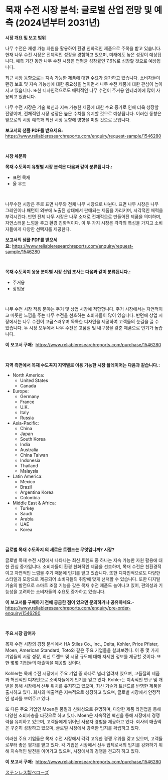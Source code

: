 <p><h1>목재 수전 시장 분석: 글로벌 산업 전망 및 예측 (2024년부터 2031년)</h1></p><p><strong>시장 개요 및 보고 범위</strong></p>
<p><p>나무 수전은 재생 가능 자원을 활용하여 환경 친화적인 제품으로 주목을 받고 있습니다. 현재 나무 수전 시장은 전체적인 성장을 경험하고 있으며, 미래에도 높은 성장이 예상됩니다. 예측 기간 동안 나무 수전 시장은 연평균 성장률인 7.6%로 성장할 것으로 예상됩니다.</p><p>최근 시장 동향으로는 지속 가능한 제품에 대한 수요가 증가하고 있습니다. 소비자들이 환경 보호 및 지속 가능성에 대한 중요성을 높이면서 나무 수전 제품에 대한 관심이 높아지고 있습니다. 또한 디자인적으로도 매력적인 나무 수전이 주거용 인테리어에 많이 사용되고 있습니다.</p><p>나무 수전 시장은 기술 혁신과 지속 가능한 제품에 대한 수요 증가로 인해 더욱 성장할 전망이며, 전체적인 시장 성장은 높은 수치를 유지할 것으로 예상됩니다. 이러한 동향은 앞으로의 시장 예측과 최신 시장 동향에 영향을 미칠 것으로 보입니다.</p></p>
<p><strong>보고서의 샘플 PDF를 받으세요:</strong> <a href="https://www.reliableresearchreports.com/enquiry/request-sample/1546280">https://www.reliableresearchreports.com/enquiry/request-sample/1546280</a></p>
<p>&nbsp;</p>
<p><strong>시장 세분화</strong></p>
<p><strong>목재 수도꼭지 유형별 시장 분석은 다음과 같이 분류됩니다.:</strong></p>
<p><ul><li>표면 목재</li><li>올 우드</li></ul></p>
<p>&nbsp;</p>
<p><p>나무수전 시장은 주로 표면 나무와 전체 나무 시장으로 나뉜다. 표면 나무 시장은 나무 그레인이나 패턴이 외부에 노출된 상태에서 판매되는 제품을 가리키며, 시각적인 매력을 부각시킨다. 반면 전체 나무 시장은 나무 소재로 전체적으로 만들어진 제품을 의미하며, 자연스러운 느낌을 주고 환경 친화적이다. 이 두 가지 시장은 각각의 특성을 가지고 소비자들에게 다양한 선택지를 제공한다.</p></p>
<p><strong>보고서의 샘플 PDF를 받으세요:</strong>&nbsp;<a href="https://www.reliableresearchreports.com/enquiry/request-sample/1546280">https://www.reliableresearchreports.com/enquiry/request-sample/1546280</a></p>
<p>&nbsp;</p>
<p><strong> 목재 수도꼭지 응용 분야별 시장 산업 조사는 다음과 같이 분류됩니다.:</strong></p>
<p><ul><li>주거용</li><li>상업용</li></ul></p>
<p>&nbsp;</p>
<p><p>나무 수전 시장 적용 분야는 주거 및 상업 시장에 적합합니다. 주거 시장에서는 자연적이고 따뜻한 느낌을 주는 나무 수전을 선호하는 소비자들이 많이 있습니다. 반면에 상업 시장에서는 나무 수전이 고급스러우며 독특한 디자인을 제공하여 고객들의 눈길을 끌 수 있습니다. 두 시장 모두에서 나무 수전은 고품질 및 내구성을 갖춘 제품으로 인기가 높습니다.</p></p>
<p><strong>이 보고서 구매:</strong>&nbsp; <a href="https://www.reliableresearchreports.com/purchase/1546280">https://www.reliableresearchreports.com/purchase/1546280</a></p>
<p>&nbsp;</p>
<p><strong>지역 측면에서 목재 수도꼭지 지역별로 이용 가능한 시장 플레이어는 다음과 같습니다.:</strong></p>
<p><ul>
    <li>
        North America:
        <ul>
            <li>United States</li>
            <li>Canada</li>
        </ul>
    </li>
    <li>
        Europe:
        <ul>
            <li>Germany</li>
            <li>France</li>
            <li>U.K.</li>
            <li>Italy</li>
            <li>Russia</li>
        </ul>
    </li>
    <li>
        Asia-Pacific:
        <ul>
            <li>China</li>
            <li>Japan</li>
            <li>South Korea</li>
            <li>India</li>
            <li>Australia</li>
            <li>China Taiwan</li>
            <li>Indonesia</li>
            <li>Thailand</li>
            <li>Malaysia</li>
        </ul>
    </li>
    <li>
        Latin America:
        <ul>
            <li>Mexico</li>
            <li>Brazil</li>
            <li>Argentina Korea</li>
            <li>Colombia</li>
        </ul>
    </li>
    <li>
        Middle East & Africa:
        <ul>
            <li>Turkey</li>
            <li>Saudi</li>
            <li>Arabia</li>
            <li>UAE</li>
            <li>Korea</li>
        </ul>
    </li>
    </ul></p>
<p>&nbsp;</p>
<p><strong>글로벌 목재 수도꼭지 의 새로운 트렌드는 무엇입니까? 시장?</strong></p>
<p><p>글로벌 목재 수전 시장에서 나타나는 최신 트렌드 중 하나는 지속 가능한 자원 활용에 대한 관심 증가입니다. 소비자들이 환경 친화적인 제품을 선호하며, 목재 수전은 친환경적이고 자연적인 느낌을 주기 때문에 인기를 얻고 있습니다. 또한 디자인적으로도 다양한 스타일과 모양으로 제공되어 소비자들의 취향에 맞게 선택할 수 있습니다. 또한 디지털 기술의 발전으로 스마트 조절 기능을 갖춘 목재 수전 제품도 늘어나고 있어, 편의성과 기능성을 고려하는 소비자들의 수요도 증가하고 있습니다.</p></p>
<p><strong>이 보고서를 구매하기 전에 궁금한 점이 있으면 문의하거나 공유하세요.</strong>- <a href="https://www.reliableresearchreports.com/enquiry/pre-order-enquiry/1546280">https://www.reliableresearchreports.com/enquiry/pre-order-enquiry/1546280</a></p>
<p>&nbsp;</p>
<p><strong>주요 시장 참여자</strong></p>
<p><p>목재 수전 시장의 경쟁 분석에서 HA Stiles Co., Inc., Delta, Kohler, Price Pfister, Moen, American Standard, Toto와 같은 주요 기업들을 살펴보겠다. 이 중 몇 가지 기업들의 시장 성장, 최신 트렌드 및 시장 규모에 대해 자세한 정보를 제공할 것이다. 또한 몇몇 기업들의 매출액을 제공할 것이다.</p><p>Kohler는 목재 수전 시장에서 주요 기업 중 하나로 널리 알려져 있으며, 고품질의 제품과 혁신적인 디자인으로 소비자들에게 인기를 얻고 있다. Kohler는 지속적인 연구 및 개발을 통해 시장에서 선두 위치를 유지하고 있으며, 최신 기술과 트렌드를 반영한 제품을 출시하고 있다. 회사의 매출액은 지속적으로 성장하고 있으며, 글로벌 시장에서 안정적인 성과를 보여주고 있다.</p><p>또 다른 주요 기업인 Moen은 품질과 신뢰성으로 유명하며, 다양한 제품 라인업을 통해 다양한 소비자층을 타깃으로 하고 있다. Moen은 지속적인 혁신을 통해 시장에서 경쟁력을 유지하고 있으며, 고객들에게 뛰어난 사용자 경험을 제공하고 있다. 회사의 매출액은 꾸준히 성장하고 있으며, 글로벌 시장에서 강력한 입지를 확립하고 있다.</p><p>이러한 주요 기업들은 목재 수전 시장에서 각각 고유한 경쟁 우위를 갖고 있으며, 고객들로부터 좋은 평가를 받고 있다. 각 기업은 시장에서 선두 업체로서의 입지를 강화하기 위해 지속적인 발전을 이어가고 있으며, 시장에서의 경쟁을 견고히 하고 있다.</p></p>
<p><strong>이 보고서 구매:</strong>&nbsp;&nbsp;<a href="https://www.reliableresearchreports.com/purchase/1546280">https://www.reliableresearchreports.com/purchase/1546280</a></p>
<p><p><a href="https://github.com/ksxzwxabcuynh011/Market-Research-Report-List-1/blob/main/361698814243.md">ステンレス製ベローズ</a></p></p>
